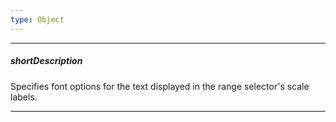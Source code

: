 ```yaml
---
type: Object
---
```

---
##### shortDescription
Specifies font options for the text displayed in the range selector's scale labels.

---
